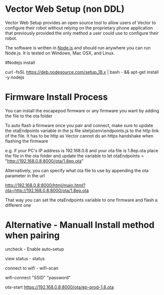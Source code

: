 # Vector Web Setup (non DDL)
Vector Web Setup provides an open source tool to allow users of Vector
to configure their robot without relying on the proprietary phone
application that previously provided the only method a user could use
to configure their robot.

The software is written in [Node.js](https://nodejs.org) and should run anywhere you can
run Node.js. It is tested on Windows, Mac OSX, and Linux.

#Nodejs install

curl -fsSL https://deb.nodesource.com/setup_18.x | bash - && apt-get install -y nodejs

# Firmware Install Process
You can install the escapepod firmware or any firmware you want by adding the file to the ota folder

To auto flash a firmware once you pair and connect, make sure to update the 
otaEndpoints variable in the js file site\js\env\endpoints.js to the http link of the file. 
It has to be http as Vector cannot do an https handshake when flashing the firmware

e.g. if your PC's IP address is 192.168.0.8 and your ota file is 1.8ep.ota
place the file in the ota folder and update the variable to
  let otaEndpoints = "http://192.168.0.8:8000/ota/1.8ep.ota"

Alternatively, you can specify what ota file to use by appending the ota parameter in the url

http://192.168.0.8:8000/html/main.html?ota=http://192.168.0.8:8000/ota/1.8ep.ota

That way you can set the otaEndpoints variable to one firmware and flash a different one

# Alternative - Manuall Install method when pairing
uncheck - Enable auto-setup

view status - status

connect to wifi - wifi-scan

wifi-connect "SSID" "password"


ota-start https://192.168.0.8:8000/ota/ep-prod-1.8.ota



